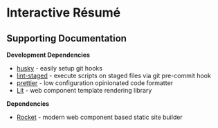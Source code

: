 # Interactive Résumé

## Supporting Documentation

**Development Dependencies**

-   [husky](https://github.com/typicode/husky) - easily setup git hooks
-   [lint-staged](https://github.com/okonet/lint-staged) - execute scripts on staged files via git pre-commit hook
-   [prettier](https://prettier.io) - low configuration opinionated code formatter
-   [Lit](https://lit.dev) - web component template rendering library

**Dependencies**

-   [Rocket](https://rocket.modern-web.dev/) - modern web component based static site builder
